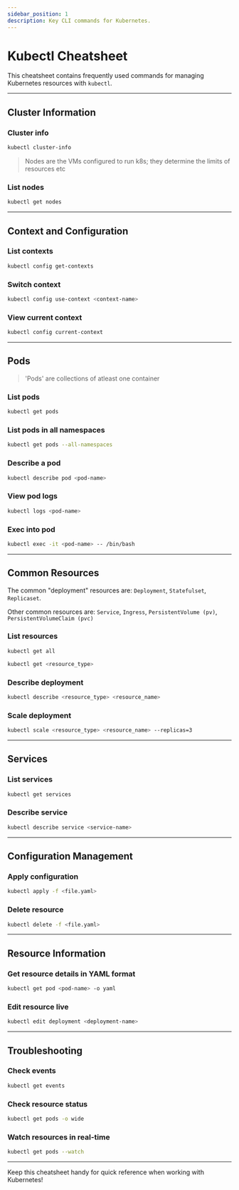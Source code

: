 ```yaml
---
sidebar_position: 1
description: Key CLI commands for Kubernetes.
---
```


# Kubectl Cheatsheet

This cheatsheet contains frequently used commands for managing Kubernetes resources with `kubectl`.

---

## Cluster Information

### Cluster info
  ```bash
  kubectl cluster-info
  ```

> Nodes are the VMs configured to run k8s; they determine the limits of resources etc

### List nodes
  ```bash
  kubectl get nodes
  ```

---

## Context and Configuration

### List contexts
  ```bash
  kubectl config get-contexts
  ```

### Switch context
  ```bash
  kubectl config use-context <context-name>
  ```

### View current context
  ```bash
  kubectl config current-context
  ```

---

## Pods

> 'Pods' are collections of atleast one container

### List pods
  ```bash
  kubectl get pods
  ```

### List pods in all namespaces
  ```bash
  kubectl get pods --all-namespaces
  ```

### Describe a pod
  ```bash
  kubectl describe pod <pod-name>
  ```

### View pod logs
  ```bash
  kubectl logs <pod-name>
  ```

### Exec into pod
  ```bash
  kubectl exec -it <pod-name> -- /bin/bash
  ```

---

## Common Resources

The common "deployment" resources are: `Deployment`, `Statefulset`, `Replicaset`.

Other common resources are: `Service`, `Ingress`, `PersistentVolume (pv)`, `PersistentVolumeClaim (pvc)` 

### List resources
  ```bash
  kubectl get all
  
  kubectl get <resource_type>
  ```

### Describe deployment
  ```bash
  kubectl describe <resource_type> <resource_name>
  ```

### Scale deployment
  ```bash
  kubectl scale <resource_type> <resource_name> --replicas=3
  ```

---

## Services

### List services
  ```bash
  kubectl get services
  ```

### Describe service
  ```bash
  kubectl describe service <service-name>
  ```

---

## Configuration Management

### Apply configuration
  ```bash
  kubectl apply -f <file.yaml>
  ```

### Delete resource
  ```bash
  kubectl delete -f <file.yaml>
  ```

---

## Resource Information

### Get resource details in YAML format
  ```bash
  kubectl get pod <pod-name> -o yaml
  ```

### Edit resource live
  ```bash
  kubectl edit deployment <deployment-name>
  ```

---

## Troubleshooting

### Check events
  ```bash
  kubectl get events
  ```

### Check resource status
  ```bash
  kubectl get pods -o wide
  ```

### Watch resources in real-time
  ```bash
  kubectl get pods --watch
  ```

---

Keep this cheatsheet handy for quick reference when working with Kubernetes!

